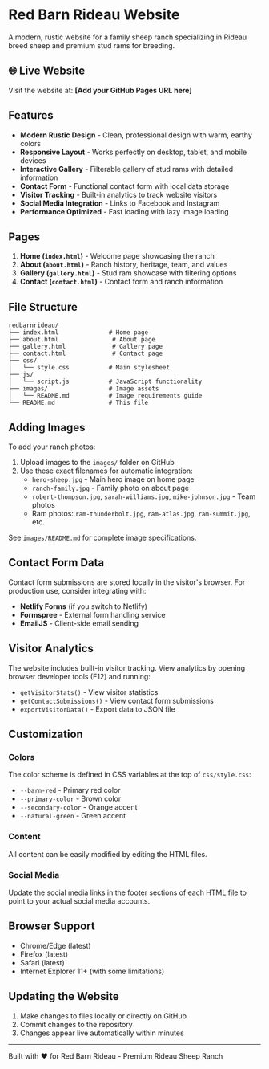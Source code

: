 # Red Barn Rideau Website

A modern, rustic website for a family sheep ranch specializing in Rideau breed sheep and premium stud rams for breeding.

## 🌐 Live Website

Visit the website at: **[Add your GitHub Pages URL here]**

## Features

- **Modern Rustic Design** - Clean, professional design with warm, earthy colors
- **Responsive Layout** - Works perfectly on desktop, tablet, and mobile devices
- **Interactive Gallery** - Filterable gallery of stud rams with detailed information
- **Contact Form** - Functional contact form with local data storage
- **Visitor Tracking** - Built-in analytics to track website visitors
- **Social Media Integration** - Links to Facebook and Instagram
- **Performance Optimized** - Fast loading with lazy image loading

## Pages

1. **Home (`index.html`)** - Welcome page showcasing the ranch
2. **About (`about.html`)** - Ranch history, heritage, team, and values
3. **Gallery (`gallery.html`)** - Stud ram showcase with filtering options
4. **Contact (`contact.html`)** - Contact form and ranch information

## File Structure

```
redbarnrideau/
├── index.html              # Home page
├── about.html               # About page
├── gallery.html             # Gallery page
├── contact.html             # Contact page
├── css/
│   └── style.css           # Main stylesheet
├── js/
│   └── script.js           # JavaScript functionality
├── images/                 # Image assets
│   └── README.md           # Image requirements guide
└── README.md               # This file
```

## Adding Images

To add your ranch photos:

1. Upload images to the `images/` folder on GitHub
2. Use these exact filenames for automatic integration:
   - `hero-sheep.jpg` - Main hero image on home page
   - `ranch-family.jpg` - Family photo on about page
   - `robert-thompson.jpg`, `sarah-williams.jpg`, `mike-johnson.jpg` - Team photos
   - Ram photos: `ram-thunderbolt.jpg`, `ram-atlas.jpg`, `ram-summit.jpg`, etc.

See `images/README.md` for complete image specifications.

## Contact Form Data

Contact form submissions are stored locally in the visitor's browser. For production use, consider integrating with:
- **Netlify Forms** (if you switch to Netlify)
- **Formspree** - External form handling service
- **EmailJS** - Client-side email sending

## Visitor Analytics

The website includes built-in visitor tracking. View analytics by opening browser developer tools (F12) and running:
- `getVisitorStats()` - View visitor statistics
- `getContactSubmissions()` - View contact form submissions
- `exportVisitorData()` - Export data to JSON file

## Customization

### Colors
The color scheme is defined in CSS variables at the top of `css/style.css`:
- `--barn-red` - Primary red color
- `--primary-color` - Brown color
- `--secondary-color` - Orange accent
- `--natural-green` - Green accent

### Content
All content can be easily modified by editing the HTML files.

### Social Media
Update the social media links in the footer sections of each HTML file to point to your actual social media accounts.

## Browser Support

- Chrome/Edge (latest)
- Firefox (latest)
- Safari (latest)
- Internet Explorer 11+ (with some limitations)

## Updating the Website

1. Make changes to files locally or directly on GitHub
2. Commit changes to the repository
3. Changes appear live automatically within minutes

---

Built with ❤️ for Red Barn Rideau - Premium Rideau Sheep Ranch